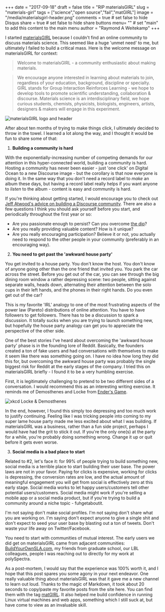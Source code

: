 +++
date = "2017-09-18"
draft = false
title = "RIP materialsGIRL"
slug = "materials-girl"
tags = ["science","open source","fail","matGIRL"]
image = "/media/materialsgirl-header.png"
comments = true	# set false to hide Disqus
share = true	# set false to hide share buttons
menu= ""		# set "main" to add this content to the main menu
author = "Raymond A Weitekamp"
+++

I started [materialsGIRL](https://discourse.materialsgirl.co/) because I couldn't find an online community to discuss materials science. This seemed like a huge 'unmet need' to me, but ultimately I failed to build a critical mass. Here is the welcome message on materialsGIRL for context:

> Welcome to materialsGIRL - a community enthusiastic about making materials.

> We encourage anyone interested in learning about materials to join, regardless of your education, background, discipline or specialty. GIRL stands for Group Interaction Reinforces Learning - we hope to develop tools to promote scientific understanding, collaboration & discourse. Materials science is an interdisciplinary field, we hope curious students, chemists, physicists, biologists, engineers, artists, designers & makers will engage in this experiment. 

![materialsGIRL logo and header](/media/materialsgirl-header.png)

After about ten months of trying to make things click, I ultimately decided to throw in the towel. I learned a lot along the way, and I thought it would be fun to share some of that:

1) **Building a community is hard**

With the exponentially-increasing number of competing demands for our attention in this hyper-connected world, building a community is hard. Hosting a community has never been easier - just 'one click' on Digital Ocean to a new Discourse image - but the corollary is that now everyone is doing it. In the same way that you don't need a record label to *make* an album these days, but having a record label really helps if you want anyone to *listen* to the album - content is easy and community is hard.

If you're thinking about getting started, I would encourage you to check out [Jeff Atwood's advice on building a Discourse community](https://blog.discourse.org/2014/08/building-a-discourse-community/). There are also a few questions I think you should ask yourself before you start, and periodically throughout the first year or so:

* Are you passionate enough to persist? Can you overcome [the dip](https://www.amazon.com/The-Dip/dp/B000R9Q9C2/ref=as_li_ss_tl?ie=UTF8&qid=1505791405&sr=8-1&keywords=the+dip&linkCode=ll1&tag=rawwerks09-20&linkId=252691170c2613fddbc6485b580f4073)?
* Are you really providing valuable content? How is it unique?
* Are you really encouraging participation? Believe it or not, you actually need to respond to the other people in your community (preferably in an encouraging way).

2) **You need to get past the 'awkward house party'**

You get invited to a house party. You don't know the host. You don't know of anyone going other than the one friend that invited you. You park the car across the street. Before you get out of the car, you can see through the big dining room window a rather depressing scene: two people, sitting against separate walls, heads down, alternating their attention between the solo cups in their left hands, and the phones in their right hands. Do you even get out of the car? 

This is my favorite 'IRL' analogy to one of the most frustrating aspects of the power law (Pareto) distributions of online attention. You have to have followers to get followers. There has to be a discussion to spark a discussion. It totally sucks when you are trying to launch something new, but hopefully the house party analogy can get you to appreciate the perspective of the other side.

One of the best stories I've heard about overcoming the 'awkward house party' phase is in the founding lore of Reddit. Basically, the founders created a ton of fake users and had conversations with themselves to make it seem like there was something going on. I have no idea how long they did this for, but overcoming the awkward house party was probably the single biggest risk for Reddit at the early stages of the company. I tried this on materialsGIRL briefly - I found it to be a very humbling exercise. 

First, it is legitimately challenging to pretend to be two different sides of a conversation. I would recommend this as an interesting writing exercise. It reminds me of Demosthenes and Locke from [Ender's Game](https://www.amazon.com/Orson-Scott-Card-Revised-Definitive/dp/B00HTK0S42/ref=as_li_ss_tl?_encoding=UTF8&qid=1505331234&sr=8-10&linkCode=ll1&tag=rawwerks09-20&linkId=98dc08c0cb7da70e72fd74cda34a5546). 

![xkcd Locke & Demosthenes](https://imgs.xkcd.com/comics/locke_and_demosthenes.png)

In the end, however, I found this simply too depressing and too much work to justify continuing. Feeling like I was tricking people into coming to my super lame house party made me less excited about what I was building. If materialsGIRL was a business, rather than a fun side project, perhaps I would have had the grit to stick it out. If you're the only one(s) at the party for a while, you're probably doing something wrong. Change it up or quit before it gets even worse.

3) **Social media is a bad place to start**

Related to #2, let's face it: for 99% of people trying to build something new, social media is a terrible place to start building their user base. The power laws are not in your favor. Paying for clicks is expensive, working for clicks is depressing, the conversion rates are low, and the actual amount of meaningful engagement you will get from social is effectively zero at this early stage. Social media works to let happy users/customers tell other potential users/customers. Social media might work if you're selling a mobile app or a social media product, but if you're trying to build a community around a niche topic - fuhgetaboutit.

I'm not saying don't make social profiles. I'm not saying don't share what you are working on. I'm saying don't expect anyone to give a single shit and don't expect to seed your user base by blasting out a ton of tweets. Don't waste your life away on Twitter/Facebook.

You need to start with communities of mutual interest. The early users we did get on materialsGIRL came from adjacent communities: [BuildYourOwnSLA.com](http://buildyourownsla.com/), my friends from graduate school, our LBL colleagues, people I was reaching out to directly for my work at polySpectra. 

As a post-mortem, I would say that the experience was 100% worth it, and I hope that this post spares you some agony in your next endeavor. One really valuable thing about materialsGIRL was that it gave me a new channel to learn out loud. Thanks to the magic of Markdown, it took about 20 seconds to copy/paste my favorite posts from the site here. You can find them with the tag [matGIRL](/tags/matgirl/). It also helped me build confidence in running Linux virtual machines and web apps, something which I still suck at, but have come to view as an invaluable skill.

